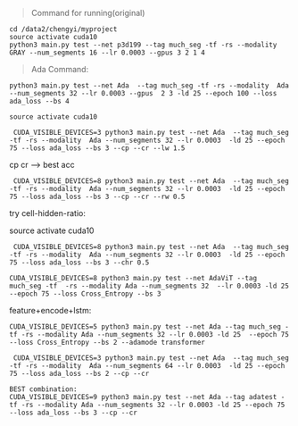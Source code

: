 > Command for running(original)
```
cd /data2/chengyi/myproject
source activate cuda10
python3 main.py test --net p3d199 --tag much_seg -tf -rs --modality GRAY --num_segments 16 --lr 0.0003 --gpus 3 2 1 4
```


> Ada Command:

`python3 main.py test --net Ada 
--tag much_seg -tf -rs --modality 
Ada --num_segments 32 --lr 0.0003 --gpus 
2 3 -ld 25 --epoch 100 --loss ada_loss --bs 4`

`source activate cuda10`

`
CUDA_VISIBLE_DEVICES=3 python3 main.py test --net Ada 
--tag much_seg -tf -rs --modality 
Ada --num_segments 32 --lr 0.0003 
-ld 25 --epoch 75 --loss ada_loss --bs 3 --cp --cr --lw 1.5`

cp cr --> best acc

`
CUDA_VISIBLE_DEVICES=8 python3 main.py test --net Ada 
--tag much_seg -tf -rs --modality 
Ada --num_segments 32 --lr 0.0003 
-ld 25 --epoch 75 --loss ada_loss --bs 3 --cp --cr --rw 0.5`


try cell-hidden-ratio:

source activate cuda10

`
CUDA_VISIBLE_DEVICES=8 python3 main.py test --net Ada 
--tag much_seg -tf -rs --modality 
Ada --num_segments 32 --lr 0.0003 
-ld 25 --epoch 75 --loss ada_loss --bs 3 --chr 0.5`


`
CUDA_VISIBLE_DEVICES=8 python3 main.py test --net AdaViT --tag much_seg -tf 
-rs --modality Ada --num_segments 32 
--lr 0.0003 -ld 25 --epoch 75 --loss Cross_Entropy --bs 3
`

feature+encode+lstm:

`
CUDA_VISIBLE_DEVICES=5 python3 main.py test --net Ada --tag much_seg
-tf -rs --modality Ada --num_segments 32 --lr 0.0003 -ld 25 
--epoch 75 --loss Cross_Entropy --bs 2 --adamode transformer
`

`
CUDA_VISIBLE_DEVICES=3 python3 main.py test --net Ada 
--tag much_seg -tf -rs --modality 
Ada --num_segments 64 --lr 0.0003 
-ld 25 --epoch 75 --loss ada_loss --bs 2 --cp --cr`

```
BEST combination:
CUDA_VISIBLE_DEVICES=9 python3 main.py test --net Ada --tag adatest -tf -rs --modality Ada --num_segments 32 --lr 0.0003 -ld 25 --epoch 75 --loss ada_loss --bs 3 --cp --cr 
```